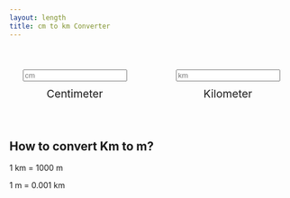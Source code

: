 ```yaml
---
layout: length
title: cm to km Converter
---
```

<style>
  .lengthC {
    display: flex;
    gap: 20px;
    padding: 40px 0;
    background: var(--shadow);
    align-items: center;
    flex-direction: column;
    text-align: center;
    justify-content: space-evenly;
  }
  .input,
  .output {
    display: grid;
    gap: 10px;
  }
  i {
    color: var(--theme);
    font-size: 1.4rem;
  }
  .lengthC label{
    font-size: 1.2rem;
  }
  @media (min-width: 640px) {
    .lengthC {
      flex-direction: row;
    }
  }
</style>
<div class="lengthC">
  <div class="input">
    <input type="number" id="inpval" placeholder="cm" />
    <label>Centimeter</label>
  </div>
  <div>
    <a href="/length/km-to-cm-converter/">
      <i class="bi bi-arrow-left-right"></i>
    </a>
  </div>
  <div class="output">
    <input type="number" id="outval" placeholder="km" />
    <label>Kilometer</label>
  </div>
</div>
<script>
  const
    cm = document.querySelector('#inpval'),
    km = document.querySelector('#outval')
  km.oninput = () => cm.value = Number(km.value) * 100000
  cm.oninput = () => km.value = Number(cm.value) / 100000
</script>

## How to convert Km to m?
1 km = 1000 m

1 m = 0.001 km